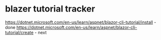 # blazer tutorial tracker
https://dotnet.microsoft.com/en-us/learn/aspnet/blazor-cli-tutorial/install - done
https://dotnet.microsoft.com/en-us/learn/aspnet/blazor-cli-tutorial/create - next